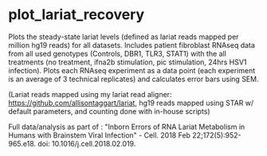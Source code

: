 # plot_lariat_recovery

Plots the steady-state lariat levels (defined as lariat reads mapped per
million hg19 reads) for all datasets.  Includes patient fibroblast RNAseq
data from all used genotypes (Controls, DBR1, TLR3, STAT1) with the all 
treatments (no treatment, ifna2b stimulation, pic stimulation, 24hrs HSV1
infection).  Plots each RNAseq experiment as a data point (each 
experiment is an average of 3 technical replicates) and calculates error
bars using SEM.

(Lariat reads mapped using my lariat read aligner:
https://github.com/allisontaggart/lariat, hg19 reads mapped using STAR w/
default parameters, and counting done with in-house scripts)

Full data/analysis as part of :
"Inborn Errors of RNA Lariat Metabolism in Humans with Brainstem Viral
Infection" - Cell. 2018 Feb 22;172(5):952-965.e18. doi: 10.1016/j.cell.2018.02.019.
